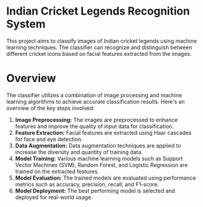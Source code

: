 # Indian Cricket Legends Recognition System
This project aims to classify images of Indian cricket legends using machine learning techniques. The classifier can recognize and distinguish between different cricket icons based on facial features extracted from the images.

# Overview
The classifier utilizes a combination of image processing and machine learning algorithms to achieve accurate classification results. Here's an overview of the key steps involved:

1. **Image Preprocessing:** The images are preprocessed to enhance features and improve the quality of input data for classification.
2. **Feature Extraction:** Facial features are extracted using Haar cascades for face and eye detection.
3. **Data Augmentation:** Data augmentation techniques are applied to increase the diversity and quantity of training data.
4. **Model Training:** Various machine learning models such as Support Vector Machines (SVM), Random Forest, and Logistic Regression are trained on the extracted features.
5. **Model Evaluation:** The trained models are evaluated using performance metrics such as accuracy, precision, recall, and F1-score.
6. **Model Deployment:** The best performing model is selected and deployed for real-world usage.

